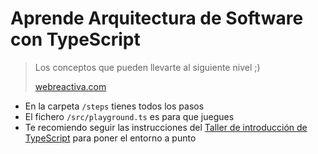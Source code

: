 # Aprende Arquitectura de Software con TypeScript

> Los conceptos que pueden llevarte al siguiente nivel ;)
>
> [webreactiva.com](https://webreactiva.com)

- En la carpeta `/steps` tienes todos los pasos
- El fichero `/src/playground.ts` es para que juegues
- Te recomiendo seguir las instrucciones del [Taller de introducción de TypeScript](https://github.com/webreactiva-devs/workshop-typescript) para poner el entorno a punto